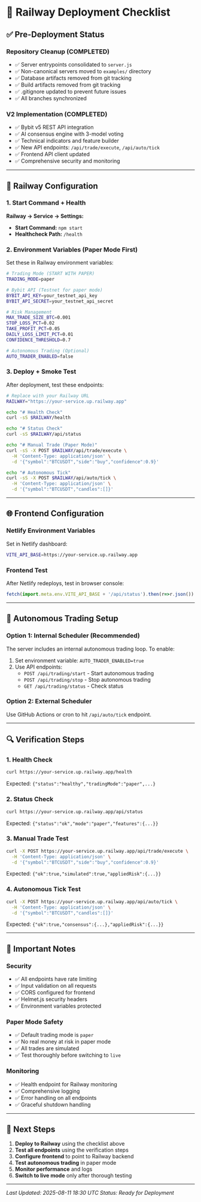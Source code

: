 # 🚀 Railway Deployment Checklist

## ✅ Pre-Deployment Status

### Repository Cleanup (COMPLETED)
- ✅ Server entrypoints consolidated to `server.js`
- ✅ Non-canonical servers moved to `examples/` directory
- ✅ Database artifacts removed from git tracking
- ✅ Build artifacts removed from git tracking
- ✅ .gitignore updated to prevent future issues
- ✅ All branches synchronized

### V2 Implementation (COMPLETED)
- ✅ Bybit v5 REST API integration
- ✅ AI consensus engine with 3-model voting
- ✅ Technical indicators and feature builder
- ✅ New API endpoints: `/api/trade/execute`, `/api/auto/tick`
- ✅ Frontend API client updated
- ✅ Comprehensive security and monitoring

---

## 🔧 Railway Configuration

### 1. Start Command + Health
**Railway → Service → Settings:**
- **Start Command:** `npm start`
- **Healthcheck Path:** `/health`

### 2. Environment Variables (Paper Mode First)
Set these in Railway environment variables:

```bash
# Trading Mode (START WITH PAPER)
TRADING_MODE=paper

# Bybit API (Testnet for paper mode)
BYBIT_API_KEY=your_testnet_api_key
BYBIT_API_SECRET=your_testnet_api_secret

# Risk Management
MAX_TRADE_SIZE_BTC=0.001
STOP_LOSS_PCT=0.02
TAKE_PROFIT_PCT=0.05
DAILY_LOSS_LIMIT_PCT=0.01
CONFIDENCE_THRESHOLD=0.7

# Autonomous Trading (Optional)
AUTO_TRADER_ENABLED=false
```

### 3. Deploy + Smoke Test
After deployment, test these endpoints:

```bash
# Replace with your Railway URL
RAILWAY="https://your-service.up.railway.app"

echo "# Health Check"
curl -sS $RAILWAY/health

echo "# Status Check"
curl -sS $RAILWAY/api/status

echo "# Manual Trade (Paper Mode)"
curl -sS -X POST $RAILWAY/api/trade/execute \
  -H 'Content-Type: application/json' \
  -d '{"symbol":"BTCUSDT","side":"buy","confidence":0.9}'

echo "# Autonomous Tick"
curl -sS -X POST $RAILWAY/api/auto/tick \
  -H 'Content-Type: application/json' \
  -d '{"symbol":"BTCUSDT","candles":[]}'
```

---

## 🌐 Frontend Configuration

### Netlify Environment Variables
Set in Netlify dashboard:
```bash
VITE_API_BASE=https://your-service.up.railway.app
```

### Frontend Test
After Netlify redeploys, test in browser console:
```javascript
fetch(import.meta.env.VITE_API_BASE + '/api/status').then(r=>r.json())
```

---

## 🤖 Autonomous Trading Setup

### Option 1: Internal Scheduler (Recommended)
The server includes an internal autonomous trading loop. To enable:

1. Set environment variable: `AUTO_TRADER_ENABLED=true`
2. Use API endpoints:
   - `POST /api/trading/start` - Start autonomous trading
   - `POST /api/trading/stop` - Stop autonomous trading
   - `GET /api/trading/status` - Check status

### Option 2: External Scheduler
Use GitHub Actions or cron to hit `/api/auto/tick` endpoint.

---

## 🔍 Verification Steps

### 1. Health Check
```bash
curl https://your-service.up.railway.app/health
```
Expected: `{"status":"healthy","tradingMode":"paper",...}`

### 2. Status Check
```bash
curl https://your-service.up.railway.app/api/status
```
Expected: `{"status":"ok","mode":"paper","features":{...}}`

### 3. Manual Trade Test
```bash
curl -X POST https://your-service.up.railway.app/api/trade/execute \
  -H 'Content-Type: application/json' \
  -d '{"symbol":"BTCUSDT","side":"buy","confidence":0.9}'
```
Expected: `{"ok":true,"simulated":true,"appliedRisk":{...}}`

### 4. Autonomous Tick Test
```bash
curl -X POST https://your-service.up.railway.app/api/auto/tick \
  -H 'Content-Type: application/json' \
  -d '{"symbol":"BTCUSDT","candles":[]}'
```
Expected: `{"ok":true,"consensus":{...},"appliedRisk":{...}}`

---

## 🚨 Important Notes

### Security
- ✅ All endpoints have rate limiting
- ✅ Input validation on all requests
- ✅ CORS configured for frontend
- ✅ Helmet.js security headers
- ✅ Environment variables protected

### Paper Mode Safety
- ✅ Default trading mode is `paper`
- ✅ No real money at risk in paper mode
- ✅ All trades are simulated
- ✅ Test thoroughly before switching to `live`

### Monitoring
- ✅ Health endpoint for Railway monitoring
- ✅ Comprehensive logging
- ✅ Error handling on all endpoints
- ✅ Graceful shutdown handling

---

## 🎯 Next Steps

1. **Deploy to Railway** using the checklist above
2. **Test all endpoints** using the verification steps
3. **Configure frontend** to point to Railway backend
4. **Test autonomous trading** in paper mode
5. **Monitor performance** and logs
6. **Switch to live mode** only after thorough testing

---

*Last Updated: 2025-08-11 18:30 UTC*
*Status: Ready for Deployment* 